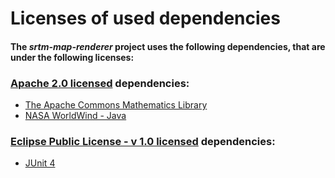 # Licenses of used dependencies

#### The _srtm-map-renderer_ project uses the following dependencies, that are under the following licenses:

### [Apache 2.0 licensed](https://www.apache.org/licenses/LICENSE-2.0) dependencies:  
+ [The Apache Commons Mathematics Library](https://commons.apache.org/proper/commons-math/)
+ [NASA WorldWind - Java](https://worldwind.arc.nasa.gov/java/)

### [Eclipse Public License - v 1.0 licensed](https://www.eclipse.org/legal/epl-v10.html) dependencies:
+ [JUnit 4](https://junit.org/junit4/)